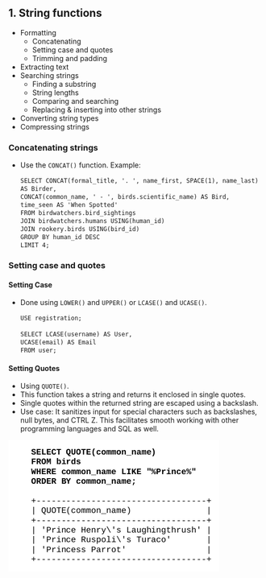 ## 1. String functions
- Formatting
  - Concatenating
  - Setting case and quotes
  - Trimming and padding
- Extracting text
- Searching strings
  - Finding a substring
  - String lengths
  - Comparing and searching
  - Replacing & inserting into other strings
- Converting string types
- Compressing strings

### Concatenating strings
- Use the ```CONCAT()``` function. Example:
    ```mysql
    SELECT CONCAT(formal_title, '. ', name_first, SPACE(1), name_last) AS Birder,
    CONCAT(common_name, ' - ', birds.scientific_name) AS Bird,
    time_seen AS 'When Spotted'
    FROM birdwatchers.bird_sightings
    JOIN birdwatchers.humans USING(human_id)
    JOIN rookery.birds USING(bird_id)
    GROUP BY human_id DESC
    LIMIT 4;
    ```
### Setting case and quotes
#### Setting Case
- Done using ```LOWER()``` and ```UPPER()``` or ```LCASE()``` and ```UCASE()```.
    ```mysql
    USE registration;

    SELECT LCASE(username) AS User,
    UCASE(email) AS Email
    FROM user;
    ```
#### Setting Quotes
- Using ```QUOTE()```.
- This function takes a string and returns it enclosed in single quotes.
- Single quotes within the returned string are escaped using a backslash.
- Use case: It sanitizes input for special characters such as backslashes, null bytes, and CTRL Z. This facilitates smooth working with other programming languages and SQL as well.


![Escaped Quotes](quotes.png "Sample usage of the QUOTES(function)")